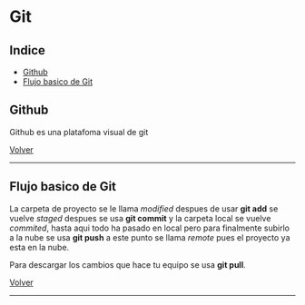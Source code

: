 # Git

## Indice
- [Github](#Github)
- [Flujo basico de Git](#flujo-basico-de-git)

## Github

Github es una platafoma visual de git

[Volver](#Git)

---

## Flujo basico de Git

La carpeta de proyecto se le llama _modified_ 
despues de usar **git add** se vuelve _staged_
despues se usa **git commit** y la carpeta local se vuelve _commited_, hasta aqui todo ha pasado en local pero para finalmente subirlo a la nube se usa **git push** a este punto se llama _remote_ pues el proyecto ya esta en la nube.

Para descargar los cambios que hace tu equipo se usa **git pull**.

[Volver](#Git)

---